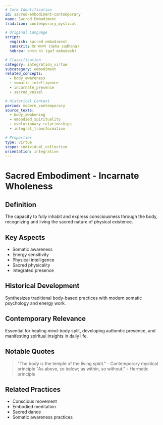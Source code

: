 ```yaml
---
# Core Identification
id: sacred-embodiment-contemporary
name: Sacred Embodiment
tradition: contemporary_mystical

# Original Language
script:
  english: sacred embodiment
  sanskrit: देह साधना (deha sadhana)
  hebrew: גוף מקודש (guf mekudash)

# Classification
category: integration_virtue
subcategory: embodiment
related_concepts:
  - body_awareness
  - somatic_intelligence
  - incarnate_presence
  - sacred_vessel

# Historical Context
period: modern_contemporary
source_texts:
  - body_awakening
  - embodied_spirituality
  - evolutionary_relationships
  - integral_transformation

# Properties
type: virtue
scope: individual_collective
orientation: integrative
---
```


# Sacred Embodiment - Incarnate Wholeness

## Definition
The capacity to fully inhabit and express consciousness through the body, recognizing and living the sacred nature of physical existence.

## Key Aspects
- Somatic awareness
- Energy sensitivity
- Physical intelligence
- Sacred physicality
- Integrated presence

## Historical Development
Synthesizes traditional body-based practices with modern somatic psychology and energy work.

## Contemporary Relevance
Essential for healing mind-body split, developing authentic presence, and manifesting spiritual insights in daily life.

## Notable Quotes
> "The body is the temple of the living spirit." - Contemporary mystical principle
> "As above, so below; as within, so without." - Hermetic principle

## Related Practices
- Conscious movement
- Embodied meditation
- Sacred dance
- Somatic awareness practices